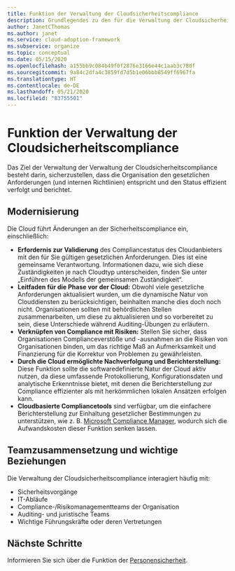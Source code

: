 ```yaml
---
title: Funktion der Verwaltung der Cloudsicherheitscompliance
description: Grundlegendes zu den für die Verwaltung der Cloudsicherheitscompliance erforderlichen Funktionen.
author: JanetCThomas
ms.author: janet
ms.service: cloud-adoption-framework
ms.subservice: organize
ms.topic: conceptual
ms.date: 05/15/2020
ms.openlocfilehash: a155bb9c084b49f0f2876e3166e44c1aab3c78df
ms.sourcegitcommit: 9a84c2dfa4c3859fd7d5b1e06bbb8549ff6967fa
ms.translationtype: HT
ms.contentlocale: de-DE
ms.lasthandoff: 05/21/2020
ms.locfileid: "83755501"
---
```

# <a name="cloud-security-compliance-management-functions"></a>Funktion der Verwaltung der Cloudsicherheitscompliance

Das Ziel der Verwaltung der Verwaltung der Cloudsicherheitscompliance besteht darin, sicherzustellen, dass die Organisation den gesetzlichen Anforderungen (und internen Richtlinien) entspricht und den Status effizient verfolgt und berichtet.

## <a name="modernization"></a>Modernisierung

Die Cloud führt Änderungen an der Sicherheitscompliance ein, einschließlich:

- **Erfordernis zur Validierung** des Compliancestatus des Cloudanbieters mit den für Sie gültigen gesetzlichen Anforderungen. Dies ist eine gemeinsame Verantwortung. Informationen dazu, wie sich diese Zuständigkeiten je nach Cloudtyp unterscheiden, finden Sie unter „Einführen des Modells der gemeinsamen Zuständigkeit“.
- **Leitfaden für die Phase vor der Cloud:** Obwohl viele gesetzliche Anforderungen aktualisiert wurden, um die dynamische Natur von Clouddiensten zu berücksichtigen, beinhalten manche dies doch noch nicht. Organisationen sollten mit behördlichen Stellen zusammenarbeiten, um diese zu aktualisieren und so vorbereitet zu sein, diese Unterschiede während Auditing-Übungen zu erläutern.
- **Verknüpfen von Compliance mit Risiken:** Stellen Sie sicher, dass Organisationen Complianceverstöße und -ausnahmen an die Risiken von Organisationen binden, um das richtige Maß an Aufmerksamkeit und Finanzierung für die Korrektur von Problemen zu gewährleisten.
- **Durch die Cloud ermöglichte Nachverfolgung und Berichterstellung:** Diese Funktion sollte die softwaredefinierte Natur der Cloud aktiv nutzen, da diese umfassende Protokollierung, Konfigurationsdaten und analytische Erkenntnisse bietet, mit denen die Berichterstellung zur Compliance effizienter als mit herkömmlichen lokalen Ansätzen erfolgen kann.
- **Cloudbasierte Compliancetools** sind verfügbar, um die einfachere Berichterstellung zur Einhaltung gesetzlicher Bestimmungen zu unterstützen, wie z. B. [Microsoft Compliance Manager](https://docs.microsoft.com/microsoft-365/compliance/compliance-manager-overview), wodurch sich die Aufwandskosten dieser Funktion senken lassen.

## <a name="team-composition-and-key-relationships"></a>Teamzusammensetzung und wichtige Beziehungen

Die Verwaltung der Cloudsicherheitscompliance interagiert häufig mit:

- Sicherheitsvorgänge
- IT-Abläufe
- Compliance-/Risikomanagementteams der Organisation
- Auditing- und juristische Teams
- Wichtige Führungskräfte oder deren Vertretungen

## <a name="next-steps"></a>Nächste Schritte

Informieren Sie sich über die Funktion der [Personensicherheit](./cloud-security-people.md).
